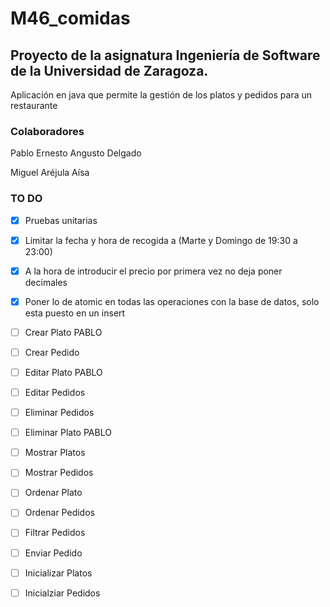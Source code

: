 # M46_comidas

 
## Proyecto de la asignatura Ingeniería de Software de la Universidad de Zaragoza. 
Aplicación en java que permite la gestión de los platos y pedidos para un restaurante

### Colaboradores
Pablo Ernesto Angusto Delgado

Miguel Aréjula Aísa

### TO DO
- [x] Pruebas unitarias
- [x] Limitar la fecha y hora de recogida a (Marte y Domingo de 19:30 a 23:00)
- [x] A la hora de introducir el precio por primera vez no deja poner decimales
- [x] Poner lo de atomic en todas las operaciones con la base de datos, solo esta puesto en un insert
- [ ] Crear Plato PABLO
- [ ] Crear Pedido
- [ ] Editar Plato PABLO
- [ ] Editar Pedidos 
- [ ] Eliminar Pedidos
- [ ] Eliminar Plato PABLO
- [ ] Mostrar Platos
- [ ] Mostrar Pedidos
- [ ] Ordenar Plato 
- [ ] Ordenar Pedidos
- [ ] Filtrar Pedidos
- [ ] Enviar Pedido
- [ ] Inicializar Platos
- [ ] Inicialziar Pedidos


